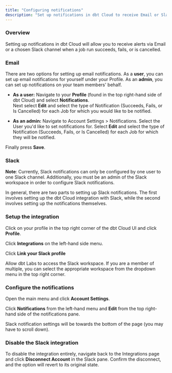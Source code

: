 ```yaml
---
title: "Configuring notifications"
description: "Set up notifications in dbt Cloud to receive Email or Slack alerts for job run status."
---
```


### Overview

Setting up notifications in dbt Cloud will allow you to receive alerts via Email or a chosen Slack channel when a job run succeeds, fails, or is cancelled.

### Email

There are two options for setting up email notifications. As a **user**, you can set up email notifications for yourself under your Profile. As an **admin**, you can set up notifications on your team members' behalf.

* **As a user:** Navigate to your **Profile** (found in the top right-hand side of dbt Cloud) and select **Notifications**.
\
Next select **Edit** and select the type of Notification (Succeeds, Fails, or Is Cancelled) for each Job for which you would like to be notified.

* **As an admin:**  Navigate to Account Settings > Notifications.
Select the User you'd like to set notifications for. Select **Edit** and select the type of Notification (Succeeds, Fails, or Is Cancelled) for each Job for which they will be notified.

Finally press **Save**.

<Lightbox src="/img/docs/dbt-cloud/using-dbt-cloud/email-notifications.png" title="Configuring Email Notifications"/>

### Slack

**Note**: Currently, Slack notifications can only be configured by one user to one Slack channel. Additionally, you must be an admin of the Slack workspace in order to configure Slack notifications.

In general, there are two parts to setting up Slack notifications. The first involves setting up the dbt Cloud integration with Slack, while the second involves setting up the notifications themselves.

### Setup the integration

Click on your profile in the top right corner of the dbt Cloud UI and click **Profile**.

Click **Integrations** on the left-hand side menu.

<Lightbox src="/img/docs/dbt-cloud/Navigate-to-integrations.png" title="Navigate to integrations"/>

Click **Link your Slack profile**

<Lightbox src="/img/docs/dbt-cloud/Link-your-Slack-Profile.png" title="Link your Slack profile"/>

Allow dbt Labs to access the Slack workspace. If you are a member of multiple, you can select the appropriate workspace from the dropdown menu in the top right corner.

<Lightbox src="/img/docs/dbt-cloud/Allow-dbt-to-access-slack.png" title="Allow dbt access to Slack"/>

### Configure the notifications

Open the main menu and click **Account Settings**.

Click **Notifications** from the left-hand menu and **Edit** from the top right-hand side of the notifications pane.

<Lightbox src="/img/docs/dbt-cloud/Navigate-to-notifications.png" title="Navigate to notifications"/>

Slack notification settings will be towards the bottom of the page (you may have to scroll down).

<Lightbox src="img/docs/dbt-cloud/Configure-Slack-notifications.png" title="Configure Slack notifications"/>

### Disable the Slack integration

To disable the integration entirely, navigate back to the Integrations page and click **Disconnect Account** in the Slack pane. Confirm the disconnect, and the option will revert to its original state.


